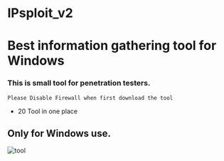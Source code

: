 # IPsploit_v2

# Best information gathering tool for Windows

### This is small tool for penetration testers.
```
Please Disable Firewall when first download the tool
```

* 20 Tool in one place

## Only for Windows use.



![tool](https://user-images.githubusercontent.com/38289183/51414076-2964e300-1b97-11e9-8bbb-a59395ef8b6b.PNG)
